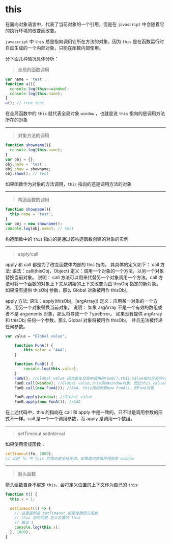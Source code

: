 # this

在面向对象语言中，代表了当前对象的一个引用，但是在 `javascript` 中会随着它的执行环境的改变而改变。

`javascript` 中 `this` 总是指向调用它所在方法的对象，因为 `this` 是在函数运行时自动生成的一个内部对象，只能在函数内部使用。

分下面几种情况具体分析：

> 全局的函数调用

```JavaScript
var name = 'test';
function a(){
  console.log(this==window);
  console.log(this.name);
}
a(); // true test
```

在全局函数中的 `this` 就代表全局对象 `window` ，也就是说 `this` 指向的是调用方法所在的对象

---

> 对象方法的调用

```JavaScript
function showname(){
  console.log(this.name);
}
var obj = {};
obj.name = 'test';
obj.show = showname;
obj.show(); // test
```

如果函数作为对象的方法调用，`this` 指向的还是调用方法的对象

---

> 构造函数的调用

```JavaScript
function showname(){
  this.name = 'test';
}
var obj = new showname();
console.log(obj.name); // test
```

构造函数中的 `this` 指向的是通过该构造函数创建的对象的实例

---

> apply/call

apply 和 call 都是为了改变函数体内部的 this 指向。 其具体的定义如下：
call 方法:
语法：call(thisObj，Object)
定义：调用一个对象的一个方法，以另一个对象替换当前对象。
说明：
call 方法可以用来代替另一个对象调用一个方法。call 方法可将一个函数的对象上下文从初始的上下文改变为由 thisObj 指定的新对象。
如果没有提供 thisObj 参数，那么 Global 对象被用作 thisObj。

apply 方法:
语法：apply(thisObj，[argArray])
定义：应用某一对象的一个方法，用另一个对象替换当前对象。
说明：
如果 argArray 不是一个有效的数组或者不是 arguments 对象，那么将导致一个 TypeError。
如果没有提供 argArray 和 thisObj 任何一个参数，那么 Global 对象将被用作 thisObj， 并且无法被传递任何参数。

```JavaScript
var value = "Global value";

    function FunA() {
        this.value = "AAA";
    }

    function FunB() {
        console.log(this.value);
    }
    FunB(); //Global value 因为是在全局中调用的FunB(),this.value指向全局的value
    FunB.call(window); //Global value,this指向window对象，因此this.value指向全局的value
    FunB.call(new FunA()); //AAA, this指向参数new FunA()，即FunA对象

    FunB.apply(window); //Global value
    FunB.apply(new FunA()); //AAA
```

在上述代码中，this 的指向在 call 和 apply 中是一致的，只不过是调用参数的形式不一样。call 是一个一个调用参数，而 apply 是调用一个数组。

---

> setTimeout setInterval

如果使用常规函数：

```js
setTimeout(fn, 1000);
// 此时 fn 中 this 的指向是全局环境，如果是浏览器环境就是 window
```

---

> 箭头函数

箭头函数自身不绑定 `this`，会将定义位置的上下文作为自己的 `this`:

```js
function t() {
  this.x = 1;

  setTimeout(() => {
    // 这里虽然是 setTimeout,但是使用箭头函数
    // this 指向的是 定义位置的 this
    // 输出 1
    console.log(this.x);
  }, 1000);
}
```
